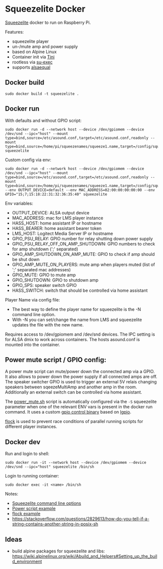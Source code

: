 # Squeezelite Docker

[Squeezelite](https://github.com/ralph-irving/squeezelite) docker to run on Raspberry Pi. 

Features:
* squeezelite player
* un-/mute amp and power supply
* based on Alpine Linux
* Container init via [Tini](https://github.com/krallin/tini)
* rootless via [su-exec](https://github.com/ncopa/su-exec)
* supports [alsaequal](https://github.com/raedwulf/alsaequal)

## Docker build

```
sudo docker build -t squeezelite .
```

## Docker run

With defaults and without GPIO script:
```
sudo docker run -d --network host --device /dev/gpiomem --device /dev/snd --ipc="host" --mount type=bind,source=/etc/asound.conf,target=/etc/asound.conf,readonly --mount type=bind,source=/home/pi/squeezenames/squeeze1.name,target=/config/squeeze.name squeezelite 
```

Custom config via env:
```
sudo docker run -d --network host --device /dev/gpiomem --device /dev/snd --ipc="host" --mount type=bind,source=/etc/asound.conf,target=/etc/asound.conf,readonly --mount type=bind,source=/home/pi/squeezenames/squeeze1.name,target=/config/squeeze.name --env OUTPUT_DEVICE=default --env MAC_ADDRESS=02:00:00:00:00:00 --env GPIO="15;7;15:18:22:31:32:36:35:40" squeezelite
```

Env variables:
* OUTPUT_DEVICE: ALSA output device
* MAC_ADDRESS: mac for LMS player instance
* HASS_HOST: home assistant IP or hostname
* HASS_BEARER: home assistant bearer token
* LMS_HOST: Logitect Media Server IP or hostname
* GPIO_PSU_RELAY: GPIO number for relay shutting down power supply
* GPIO_PSU_RELAY_OFF_ON_AMP_SHUTDOWN: GPIO numbers to check for amp shutdown (';' separated)
* GPIO_AMP_SHUTDOWN_ON_AMP_MUTE: GPIO to check if amp should be shut down
* GPIO_AMP_MUTE_ON_PLAYERS: mute amp when players muted (list of ';' separated mac addresses)
* GPIO_MUTE: GPIO to mute amp
* GPIO_SHUTDOWN: GPIO to shutdown amp
* GPIO_SPS: speaker switch GPIO
* HASS_SWITCH: switch that should be controlled via home assistant

Player Name via config file:
* The best way to define the player name for squeezelite is the -N command line option. 
* With -N you can set/change the name from LMS and squeezelite updates the file with the new name.

Requires access to /dev/gpiomem and /dev/snd devices. The IPC setting is for ALSA dmix to work across containers. The hosts asound.conf is mounted into the container.

## Power mute script / GPIO config:

A power mute script can mute/power down the connected amp via a GPIO. It also allows to power down the power supply if all connected amps are off. 
The speaker switcher GPIO is used to trigger an external 5V relais changing speakers between sqeezeMultiAmp and another amp in the room.
Additionally an external switch can be controlled via home assistant.

The [power_mute.sh](power_mute.sh) script is automatically configured via the `-S` squeezelite parameter when one of the relevant ENV vars is present in the docker run command. 
It uses a custom [gpio control binary](gpio.c) based on [lgpio](https://github.com/joan2937/lg).

[flock](https://linux.die.net/man/1/flock) is used to prevent race conditions of parallel running scripts for different player instances.

## Docker dev

Run and login to shell:
```
sudo docker run -it --network host --device /dev/gpiomem --device /dev/snd --ipc="host" squeezelite /bin/sh
```
Login to running container:
```
sudo docker exec -it <name> /bin/sh
```

Notes:
* [Squeezelite command line options](https://ralph-irving.github.io/squeezelite.html)
* [Power script example](https://github.com/ralph-irving/squeezelite/blob/master/tools/gpiopower.sh)
* [flock example](https://www.kiloroot.com/bash-two-methods-for-job-control-simple-lock-files-and-flock/)
* https://stackoverflow.com/questions/2829613/how-do-you-tell-if-a-string-contains-another-string-in-posix-sh

## Ideas

* build alpine packages for squeezelite and libs: https://wiki.alpinelinux.org/wiki/Abuild_and_Helpers#Setting_up_the_build_environment